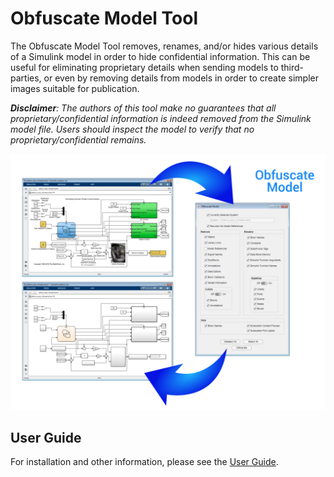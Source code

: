 # Obfuscate Model Tool

The Obfuscate Model Tool removes, renames, and/or hides various details of a Simulink model in order to hide confidential information. This can be useful for eliminating proprietary details when sending models to third-parties, or even by removing details from models in order to create simpler images suitable for publication.

*__Disclaimer__: The authors of this tool make no guarantees that all proprietary/confidential information is indeed removed from the Simulink model file. Users should inspect the model to verify that no proprietary/confidential remains.*

<img src="imgs/Cover.png" width="850">


## User Guide

For installation and other information, please see the [User Guide](doc/ObfuscateModel_UserGuide.pdf).
